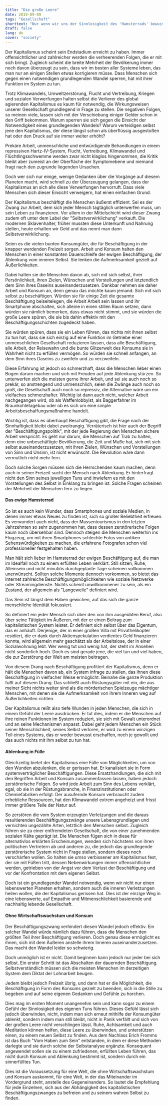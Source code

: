 ```yaml
---
title: "Die große Leere"
date: 2019-09-09
tags: "Gesellschaft"
shorttext: "Nur wenn wir uns der Sinnlosigkeit des 'Hamsterrads' bewusst werden, in dem wir gefangen sind, finden wir den Mut, auszusteigen."
draft: false
lang: de
cover: "society"
---
```


Der Kapitalismus scheint sein Endstadium erreicht zu haben. Immer offensichtlicher und zahlreicher werden die verheerenden Folgen, die er mit sich bringt. Zugleich scheint die breite Mehrheit der Bevölkerung immer noch davon überzeugt zu sein, dass wir im besten aller Systeme leben, das man nur an einigen Stellen etwas korrigieren müsse. Dass Menschen sich gegen einen notwendigen grundlegenden Wandel sperren, hat mit ihrer Funktion im System zu tun.

Trotz Klimawandels, Umweltzerstörung, Flucht und Vertreibung, Kriegen und sozialen Verwerfungen halten selbst die Verlierer des global agierenden Kapitalismus es kaum für notwendig, die Wirkungsweisen unserer Gesellschaft grundlegend in Frage zu stellen. Die negativen Folgen, so meinen viele, lassen sich mit der Verschiebung einiger Gelder schon in den Griff bekommen. Warum sperren sie sich gegen die Einsicht der Notwendigkeit eines grundlegenden Wandels? Warum verteidigen selbst jene den Kapitalismus, der diese längst schon als überflüssig ausgestoßen hat oder den Druck auf sie immer weiter erhöht?

Prekäre Arbeit, unmenschliche und entwürdigende Behandlungen in einem repressiven Hartz-IV-System, Flucht, Vertreibung, Klimawandel und Flüchtlingsschwemme werden zwar nicht klaglos hingenommen, die Kritik bleibt aber zumeist an der Oberfläche der Symptomebene und niemand fragt nach den zugrunde liegenden Ursachen.

Doch wer sich nur einige, wenige Gedanken über die Vorgänge auf diesem Planeten macht, wird schnell zu der Überzeugung gelangen, dass der Kapitalismus an sich alle diese Verwerfungen hervorruft. Dass viele Menschen sich dieser Einsicht verweigern, hat einen einfachen Grund.

Der Kapitalismus beschäftigt die Menschen äußerst effizient. Sei es der Zwang zur Arbeit, dem sich jeder Mensch tagtäglich unterwerfen muss, um sein Leben zu finanzieren. Vor allem in der Mittelschicht wird dieser Zwang zudem oft unter dem Label der "Selbstverwirklichung" verkauft. Die modernen Sklavenhalter, früher mussten diese Unterkunft und Nahrung stellen, heute erhalten wir Geld und das nennt man dann Selbstverwirklichung. 

Seien es die vielen bunten Konsumgüter, die für Beschäftigung in der knapper werdenden Freizeit sorgen. Arbeit und Konsum halten den Menschen in einer konstanten Dauerschleife der ewigen Beschäftigung, der Ablenkung vom inneren Selbst. Sie lenken die Aufmerksamkeit gezielt auf Äußerlichkeiten.

Dabei halten sie die Menschen davon ab, sich mit sich selbst, ihrer Persönlichkeit, ihren Zielen, Wünschen und Vorstellungen und letztendlich dem Sinn ihres Daseins auseinanderzusetzen. Dankbar nehmen sie daher Arbeit und Konsum an, denn genau das möchte kaum jemand: Sich mit sich selbst zu beschäftigen. Würden sie für einige Zeit die gesamte Beschäftigung beiseitelegen, die Arbeit Arbeit sein lassen und ihr Smartphone abschalten, sich alleine in einen stillen Raum setzen, dann würden sie nämlich bemerken, dass etwas nicht stimmt, und sie würden die große Leere spüren, die sie bis dahin effektiv mit den Beschäftigungsschichten zugedeckt haben.

Sie würden spüren, dass sie ein Leben führen, das nichts mit ihnen selbst zu tun hat, dass sie sich einzig auf eine Funktion im Getriebe einer unmenschlichen Gesellschaft reduzieren lassen, dass alle Beschäftigung, alle Arbeit, der Reisewahn und die bunte Glitzerwelt des Konsums sie in Wahrheit nicht zu erfüllen vermögen. So würden sie schnell anfangen, an dem Sinn ihres Daseins zu zweifeln und zu verzweifeln.

Diese Erfahrung ist jedoch so schmerzhaft, dass die Menschen lieber einen Bogen darum machen und sich mit Freuden auf jede Ablenkung stürzen. So unterwerfen sich die meisten gerne ihrer Arbeit, und sei sie auch noch so prekär, so anstrengend und unmenschlich, seien die Zwänge auch noch so groß, die Gesellschaft auch noch so repressiv, die Alternative wäre um ein vielfaches schmerzhafter. Wichtig ist dann auch nicht, welcher Arbeit nachgegangen wird, ob als Waffenlobbyist, als Baggerfahrer im Braunkohletagebau oder ob es sich um eine simple Arbeitsbeschaffungsmaßnahme handelt.

Wichtig ist, dass es überhaupt Beschäftigung gibt, die Frage nach der Sinnhaftigkeit bleibt dabei zweitrangig. Verräterisch ist hier auch der Begriff der "Beschäftigungspolitik", mit der jede Regierung den Menschen sichere Arbeit verspricht. Es geht nur darum, die Menschen auf Trab zu halten, denn eine unbeschäftigte Bevölkerung, die Zeit und Muße hat, sich mit sich selbst auseinanderzusetzen, mit ihren Zielen, Wünschen und Vorstellungen von Sinn und Unsinn, ist nicht erwünscht. Die Revolution wäre dann vermutlich nicht mehr fern.

Doch solche Sorgen müssen sich die Herrschenden kaum machen, denn auch in seiner Freizeit sucht der Mensch nach Ablenkung. Er hinterfragt nicht den Sinn seines jeweiligen Tuns und inwiefern es mit den Vorstellungen des Selbst in Einklang zu bringen ist. Solche Fragen scheinen der Mehrheit der Menschen fern zu liegen.

#### Das ewige Hamsterrad

So ist es auch kein Wunder, dass Smartphones und soziale Medien, in denen immer etwas Neues zu finden ist, sich so großer Beliebtheit erfreuen. Es verwundert auch nicht, dass der Massentourismus in den letzten Jahrzehnten so sehr zugenommen hat, dass dessen zerstörerische Folgen kaum noch übersehbar sind. Dennoch steigen die Menschen weiterhin ins Flugzeug, um mit ihren Smartphones schlechte Fotos von antiken Sehenswürdigkeiten zu machen, die erfahrene Fotografen schon viel professioneller festgehalten haben.

Man hält sich lieber im Hamsterrad der ewigen Beschäftigung auf, die man im Idealfall noch zu einem erfüllten Leben verklärt. Still sitzen, Ruhe, Alleinsein und nicht minutiös durchgeplante Tage scheinen vollkommen unerwünscht. Sollten solche Momente dennoch vorkommen, so bietet das Internet zahlreiche Beschäftigungsmöglichkeiten wie soziale Netzwerke oder Streamingdienste. Nichts scheint unwillkommener zu sein, als ein Zustand, der allgemein als "Langeweile" definiert wird.

Das Sein ist längst dem Haben gewichen, auf das sich die ganze menschliche Identität fokussiert.

So definiert ein jeder Mensch sich über den von ihm ausgeübten Beruf, also über seine Tätigkeit im Äußeren, mit der er einen Beitrag zum kapitalistischen System leistet. Er definiert sich selbst über das Eigentum, das er anhäuft. Derjenige, der in einer großen Villa mit Privathelikopter residiert, die er dank durch Aktienspekulation verdientes Geld finanzieren konnte, wird allgemein mehr geschätzt als der Arbeitslose, der in einer Sozialwohnung lebt. Wer wenig tut und wenig hat, der steht im Ansehen nicht sonderlich hoch. Doch es sind gerade jene, die viel tun und viel haben, die zur Zerstörung der Welt am meisten beitragen.

Von diesem Drang nach Beschäftigung profitiert der Kapitalismus, denn er hält die Menschen davon ab, ein System infrage zu stellen, das ihnen diese Beschäftigung in vielfacher Weise ermöglicht. Beinahe die ganze Produktion fußt auf diesem Drang. Das schließt auch Rüstungsgüter mit ein, die aus meiner Sicht nichts weiter sind als die mörderischen Spielzeuge mächtiger Menschen, mit denen sie die Aufmerksamkeit von ihrem Inneren weg auf Äußerlichkeiten richten.

Der Kapitalismus reißt also tiefe Wunden in jeden Menschen, die sich in einem Gefühl der Leere ausdrücken. Er tut dies, indem er die Menschen auf ihre reinen Funktionen im System reduziert, sie sich mit Gewalt unterordnet und an seine Mechanismen anpasst. Dabei geht jedem Menschen ein Stück seiner Menschlichkeit, seines Selbst verloren, er wird zu einem winzigen Teil eines Systems, das er weder bewusst erschaffen, noch je gewollt und das auch nichts mit ihm selbst zu tun hat.

#### Ablenkung in Fülle

Gleichzeitig bietet der Kapitalismus eine Fülle von Möglichkeiten, um von den Wunden abzulenken, die er gerissen hat. Er kanalisiert sie in Form systemverträglicher Beschäftigungen. Diese Ersatzhandlungen, die sich mit den Begriffen Arbeit und Konsum zusammenfassen lassen, haben jedoch zerstörerische Folgen. So wird jede Arbeit zum Sinn des Lebens verklärt, egal, ob sie in der Rüstungsbranche, in Finanzinstitutionen oder Chemiefabriken erfolgt. Der ausufernde Konsum verbraucht zudem erhebliche Ressourcen, hat den Klimawandel extrem angeheizt und frisst immer größere Teile der Natur auf.

So zerstören die vom System erzeugten Verletzungen und die daraus resultierenden Beschäftigungszwänge unsere Lebensgrundlagen und vernichten ungezählte Arten, letztlich den Menschen selbst. Zugleich führen sie zu einer entfremdeten Gesellschaft, die von einer zunehmenden sozialen Kälte geprägt ist. Die Menschen fügen sich in diese für alternativlos erklärten Erscheinungen, wenden sich höchstens von ihren politischen Vertretern ab und anderen zu, die jedoch das grundlegende zerstörerische System nicht in Frage stellen, sondern dieses noch verschärfen wollen. So halten sie umso verbissener am Kapitalismus fest, der sie mit Füßen tritt, dessen Nebenwirkungen immer offensichtlicher werden, getrieben von der Angst vor dem Verlust der Beschäftigung und vor der Konfrontation mit dem eigenen Selbst.

Doch ist ein grundlegender Wandel notwendig, wenn wir nicht nur einen lebenswerten Planeten erhalten, sondern auch die inneren Verletzungen heilen wollen, die der Kapitalismus gerissen hat. Dies ist der einzige Weg in eine lebenswerte, auf Empathie und Mitmenschlichkeit basierende und nachhaltig lebende Gesellschaft.

#### Ohne Wirtschaftswachstum und Konsum

Der Beschäftigungszwang verhindert diesen Wandel jedoch effektiv. Ein solcher Wandel würde nämlich dazu führen, dass die Menschen den größten Teil ihrer Beschäftigung verlieren. Doch genau diese ermöglicht es ihnen, sich mit dem Äußeren anstelle ihrem Inneren auseinanderzusetzen. Das macht den Wandel leider so schwierig.

Doch unmöglich ist er nicht. Damit beginnen kann jedoch nur jeder bei sich selbst. Ein erster Schritt ist das Abschalten der dauernden Beschäftigung. Selbstverständlich müssen sich die meisten Menschen im derzeitigen System dem Diktat der Lohnarbeit beugen.

Jedem bleibt jedoch Freizeit übrig, und dann hat er die Möglichkeit, die Beschäftigung in Form des Konsums gezielt zu beenden, sich in die Stille zu begeben und auf seine eigenen Gedanken und Gefühle zu horchen.

Dies mag im ersten Moment unangenehm sein und kann sogar zu einem Gefühl der Sinnlosigkeit des eigenen Tuns führen. Dieses Gefühl lässt sich jedoch überwinden, nicht, indem man sich erneut mithilfe der Konsumgüter ablenkt, sondern indem man still bleibt, nicht in Panik verfällt und sich von der großen Leere nicht verschlingen lässt. Ruhe, Achtsamkeit und auch Meditation können helfen, diese Leere zu überwinden, und unterstützen einen, zu einem neuen Selbst zu finden. Aus dem Nachlass Erich Fromms ist das Buch "Vom Haben zum Sein" entstanden, in dem er diese Methoden darlegte und sie durch solche der Selbstanalyse ergänzte. Konsequent angewendet sollen sie zu einem zufriedenen, erfüllten Leben führen, das nicht durch Konsum und Ablenkung bestimmt ist, sondern durch ein sinnerfülltes Tun.

Dies ist die Voraussetzung für eine Welt, die ohne Wirtschaftswachstum und Konsum auskommt, für eine Welt, in der das Miteinander im Vordergrund steht, anstelle des Gegeneinanders. So lautet die Empfehlung für jede Einzelnen, sich aus der Abhängigkeit des kapitalistischen Beschäftigungszwanges zu befreien und zu seinem wahren Selbst zu finden.
